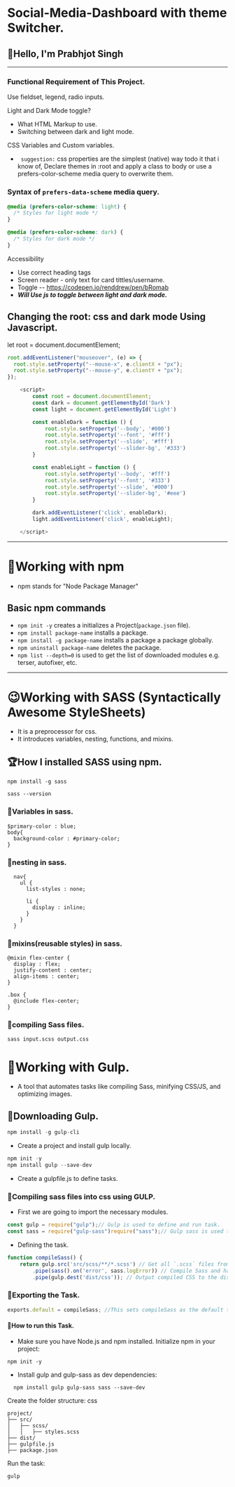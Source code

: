 # Social-Media-Dashboard with theme Switcher.

## 👋Hello, I'm Prabhjot Singh

---

### Functional Requirement of This Project.

Use fieldset, legend, radio inputs.

Light and Dark Mode toggle?

- What HTML Markup to use.
- Switching between dark and light mode.

CSS Variables and Custom variables.

- ` suggestion:` css properties are the simplest (native) way todo it that i know of, Declare themes in :root and apply a class to body or use a prefers-color-scheme media query to overwrite them.

### Syntax of `prefers-data-scheme` media query.

```css
@media (prefers-color-scheme: light) {
  /* Styles for light mode */
}

@media (prefers-color-scheme: dark) {
  /* Styles for dark mode */
}
```

Accessibility

- Use correct heading tags
- Screen reader - only text for card tittles/username.
- Toggle -- https://codepen.io/renddrew/pen/bRomab
- **_Will Use js to toggle between light and dark mode._**

## Changing the root: css and dark mode Using Javascript.

let root = document.documentElement;

```javascript
root.addEventListener("mouseover", (e) => {
  root.style.setProperty("--mouse-x", e.clientX + "px");
  root.style.setProperty("--mouse-y", e.clientY + "px");
});
```

```javascript
    <script>
        const root = document.documentElement;
        const dark = document.getElementById('Dark')
        const light = document.getElementById('Light')

        const enableDark = function () {
            root.style.setProperty('--body', '#000')
            root.style.setProperty('--font', '#fff')
            root.style.setProperty('--slide', '#fff')
            root.style.setProperty('--slider-bg', '#333')
        }

        const enableLight = function () {
            root.style.setProperty('--body', '#fff')
            root.style.setProperty('--font', '#333')
            root.style.setProperty('--slide', '#000')
            root.style.setProperty('--slider-bg', '#eee')
        }

        dark.addEventListener('click', enableDark);
        light.addEventListener('click', enableLight);

    </script>
```

---

# 🦋Working with npm

- npm stands for "Node Package Manager"

## Basic npm commands

- `npm init -y` creates a initializes a Project(`package.json` file).
- `npm install package-name` installs a package.
- `npm install -g package-name` installs a package a package globally.
- `npm uninstall package-name` deletes the package.
- `npm list --depth=0` is used to get the list of downloaded modules e.g. terser, autofixer, etc.

---

# 😉Working with SASS (Syntactically Awesome StyleSheets)

- It is a preprocessor for css.
- It introduces variables, nesting, functions, and mixins.

## 🏆How I installed SASS using npm.

```
npm install -g sass
```

```
sass --version
```

### 🤠Variables in sass.

```sas
$primary-color : blue;
body{
  background-color : #primary-color;
}
```

### 🤠nesting in sass.

```sas
  nav{
    ul {
      list-styles : none;

      li {
        display : inline;
      }
    }
  }
```

### 🤠mixins(reusable styles) in sass.

```sas
@mixin flex-center {
  display : flex;
  justify-content : center;
  align-items : center;
}

.box {
  @include flex-center;
}
```

### 🤠compiling Sass files.

```sas
sass input.scss output.css
```

# 🤠Working with Gulp.

- A tool that automates tasks like compiling Sass, minifying CSS/JS, and optimizing images.

## 🤠Downloading Gulp.

```javascript
npm install -g gulp-cli
```

- Create a project and install gulp locally.

```javascript
npm init -y
npm install gulp --save-dev
```

- Create a gulpfile.js to define tasks.

### 🤠Compiling sass files into css using GULP.

- First we are going to import the necessary modules.

```javascript
const gulp = require("gulp");// Gulp is used to define and run task.
const sass = require("gulp-sass")require("sass");// Gulp sass is used to compiling Sass files.
```

- Defining the task.

```javascript
function compileSass() {
    return gulp.src('src/scss/**/*.scss') // Get all `.scss` files from the src folder
        .pipe(sass().on('error', sass.logError)) // Compile Sass and handle errors
        .pipe(gulp.dest('dist/css')); // Output compiled CSS to the dist folder
```

### 🤠Exporting the Task.

```javascript
exports.default = compileSass; //This sets compileSass as the default task, so running gulp will execute this function.
```

#### 🤠How to run this Task.

- Make sure you have Node.js and npm installed.
  Initialize npm in your project:

```
npm init -y
```

- Install gulp and gulp-sass as dev dependencies:

```
  npm install gulp gulp-sass sass --save-dev
```

Create the folder structure:
css

```
project/
├── src/
│   ├── scss/
│   │   ├── styles.scss
├── dist/
├── gulpfile.js
├── package.json
```

Run the task:

```
gulp
```